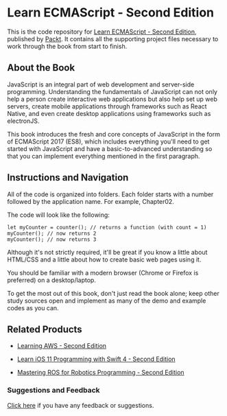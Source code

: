 # Learn ECMAScript - Second Edition
This is the code repository for [Learn ECMAScript - Second Edition](https://www.packtpub.com/web-development/learn-ecmascript-second-edition?utm_source=github&utm_medium=repository&utm_campaign=9781788620062), published by [Packt](https://www.packtpub.com/?utm_source=github). It contains all the supporting project files necessary to work through the book from start to finish.
## About the Book
JavaScript is an integral part of web development and server-side programming. Understanding the fundamentals of JavaScript can not only help a person create interactive web applications but also help set up web servers, create mobile applications through frameworks such as React Native, and even create desktop applications using frameworks such as electronJS.

This book introduces the fresh and core concepts of JavaScript in the form of ECMAScript 2017 (ES8), which includes everything you'll need to get started with JavaScript and have a basic-to-advanced understanding so that you can implement everything mentioned in the first paragraph.

 
## Instructions and Navigation
All of the code is organized into folders. Each folder starts with a number followed by the application name. For example, Chapter02.



The code will look like the following:
```
let myCounter = counter(); // returns a function (with count = 1)
myCounter(); // now returns 2
myCounter(); // now returns 3
```

Although it's not strictly required, it'll be great if you know a little about HTML/CSS and a little about how to create basic web pages using it.

You should be familiar with a modern browser (Chrome or Firefox is preferred) on a desktop/laptop.

To get the most out of this book, don't just read the book alone; keep other study sources open and implement as many of the demo and example codes as you can.

## Related Products
* [Learning AWS - Second Edition](https://www.packtpub.com/virtualization-and-cloud/learning-aws-second-edition?utm_source=github&utm_medium=repository&utm_campaign=9781787281066)

* [Learn iOS 11 Programming with Swift 4 - Second Edition](https://www.packtpub.com/application-development/learn-ios-11-programming-swift-4-second-edition?utm_source=github&utm_medium=repository&utm_campaign=9781788390750)

* [Mastering ROS for Robotics Programming - Second Edition](https://www.packtpub.com/hardware-and-creative/mastering-ros-robotics-programming-second-edition?utm_source=github&utm_medium=repository&utm_campaign=9781788478953)

### Suggestions and Feedback
[Click here](https://docs.google.com/forms/d/e/1FAIpQLSe5qwunkGf6PUvzPirPDtuy1Du5Rlzew23UBp2S-P3wB-GcwQ/viewform) if you have any feedback or suggestions.
